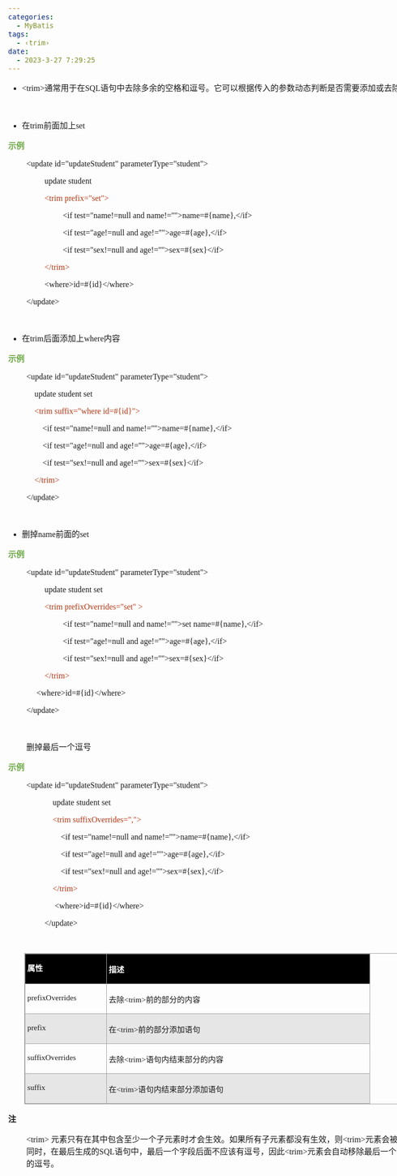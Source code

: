 ```yaml
---
categories:
  - MyBatis
tags:
  - ‹trim›
date:
  - 2023-3-27 7:29:25
---
```


<body lang=zh-CN style='font-family:"Microsoft YaHei UI";font-size:12.0pt'>
<!--StartFragment-->

<div style='direction:ltr;border-width:100%'>

<div style='direction:ltr;margin-top:0in;margin-left:0in;width:8.6694in'>

<div style='direction:ltr;margin-top:0in;margin-left:0in;width:8.6694in'>

<ul type=disc style='direction:ltr;unicode-bidi:embed;margin-top:0in;
 margin-bottom:0in'>
 <li style='margin-top:0;margin-bottom:0;vertical-align:middle'><span
     style='font-family:"Comic Sans MS";font-size:12.0pt'>&lt;trim&gt;</span><span
     style='font-family:"Microsoft YaHei";font-size:12.0pt'>通常用于在</span><span
     style='font-family:"Comic Sans MS";font-size:12.0pt'>SQL</span><span
     style='font-family:"Microsoft YaHei";font-size:12.0pt'>语句中去除多余的空格和逗号。它可以根据传入的参数动态判断是否需要添加或去除内容。</span></li>
</ul>

<p style='font-family:"Comic Sans MS";font-size:12.0pt'>&nbsp;</p>

<ul type=disc style='direction:ltr;unicode-bidi:embed;margin-top:0in;
 margin-bottom:0in'>
 <li style='margin-top:0;margin-bottom:0;vertical-align:middle'><span
     style='font-family:"Microsoft YaHei UI";font-size:12.0pt'>在</span><span
     style='font-family:"Comic Sans MS";font-size:12.0pt'>trim</span><span
     style='font-family:"Microsoft YaHei UI";font-size:12.0pt'>前面加上</span><span
     style='font-family:"Comic Sans MS";font-size:12.0pt'>set</span></li>
</ul>

<p style='font-family:"Microsoft YaHei";font-size:12.0pt;color:#6DA845'><span
style='font-weight:bold'>示例</span></p>

<p style='margin-left:.375in;font-family:"Comic Sans MS";font-size:
12.0pt'>&lt;update id=&quot;updateStudent&quot;
parameterType=&quot;student&quot;&gt;</p>

<p style='margin-left:.75in;font-family:"Comic Sans MS";font-size:
12.0pt'>update student </p>

<p style='margin-left:.75in;font-family:"Comic Sans MS";font-size:
12.0pt'><span style='color:#B43512'>&lt;trim prefix=&quot;set&quot;&gt;</span><span
style='mso-spacerun:yes'>        </span></p>

<p style='margin-left:1.125in;font-family:"Comic Sans MS";
font-size:12.0pt'>&lt;if test=&quot;name!=null and
name!=''&quot;&gt;name=#{name},&lt;/if&gt;<span
style='mso-spacerun:yes'>        </span></p>

<p style='margin-left:1.125in;font-family:"Comic Sans MS";
font-size:12.0pt'>&lt;if test=&quot;age!=null and
age!=''&quot;&gt;age=#{age},&lt;/if&gt;</p>

<p style='margin-left:1.125in;font-family:"Comic Sans MS";
font-size:12.0pt'>&lt;if test=&quot;sex!=null and
age!=''&quot;&gt;sex=#{sex}&lt;/if&gt;</p>

<p style='margin-left:.75in;font-family:"Comic Sans MS";font-size:
12.0pt;color:#B43512'>&lt;/trim&gt;</p>

<p style='margin-left:.75in;font-family:"Comic Sans MS";font-size:
12.0pt'>&lt;where&gt;id=#{id}&lt;/where&gt;</p>

<p style='margin-left:.375in;font-family:"Comic Sans MS";font-size:
12.0pt'>&lt;/update&gt;</p>

<p style='margin-left:.375in;font-family:"Comic Sans MS";font-size:
12.0pt'>&nbsp;</p>

<ul type=disc style='direction:ltr;unicode-bidi:embed;margin-top:0in;
 margin-bottom:0in'>
 <li style='margin-top:0;margin-bottom:0;vertical-align:middle'><span
     style='font-family:"Microsoft YaHei UI";font-size:12.0pt'>在</span><span
     style='font-family:"Comic Sans MS";font-size:12.0pt'>trim</span><span
     style='font-family:"Microsoft YaHei UI";font-size:12.0pt'>后面添加上</span><span
     style='font-family:"Comic Sans MS";font-size:12.0pt'>where</span><span
     style='font-family:"Microsoft YaHei UI";font-size:12.0pt'>内容</span></li>
</ul>

<p style='font-family:"Microsoft YaHei";font-size:12.0pt;color:#6DA845'><span
style='font-weight:bold'>示例</span></p>

<p style='margin-left:.375in;font-family:"Comic Sans MS";font-size:
12.0pt'>&lt;update id=&quot;updateStudent&quot;
parameterType=&quot;student&quot;&gt;</p>

<p style='margin-left:.375in;font-family:"Comic Sans MS";font-size:
12.0pt'><span style='mso-spacerun:yes'>    </span>update student set</p>

<p style='margin-left:.375in;font-family:"Comic Sans MS";font-size:
12.0pt;color:#B43512'><span style='mso-spacerun:yes'>    </span>&lt;trim
suffix=&quot;where id=#{id}&quot;&gt;</p>

<p style='margin-left:.375in;font-family:"Comic Sans MS";font-size:
12.0pt'><span style='mso-spacerun:yes'>        </span>&lt;if
test=&quot;name!=null and name!=''&quot;&gt;name=#{name},&lt;/if&gt;</p>

<p style='margin-left:.375in;font-family:"Comic Sans MS";font-size:
12.0pt'><span style='mso-spacerun:yes'>        </span>&lt;if
test=&quot;age!=null and age!=''&quot;&gt;age=#{age},&lt;/if&gt;</p>

<p style='margin-left:.375in;font-family:"Comic Sans MS";font-size:
12.0pt'><span style='mso-spacerun:yes'>        </span>&lt;if
test=&quot;sex!=null and age!=''&quot;&gt;sex=#{sex}&lt;/if&gt;</p>

<p style='margin-left:.375in;font-family:"Comic Sans MS";font-size:
12.0pt;color:#B43512'><span style='mso-spacerun:yes'>    </span>&lt;/trim&gt;</p>

<p style='margin-left:.375in;font-family:"Comic Sans MS";font-size:
12.0pt'>&lt;/update&gt;</p>

<p style='margin-left:.75in;font-family:"Comic Sans MS";font-size:
12.0pt'>&nbsp;</p>

<ul type=disc style='direction:ltr;unicode-bidi:embed;margin-top:0in;
 margin-bottom:0in'>
 <li style='margin-top:0;margin-bottom:0;vertical-align:middle'><span
     style='font-family:"Microsoft YaHei UI";font-size:12.0pt'>删掉</span><span
     style='font-family:"Comic Sans MS";font-size:12.0pt'>name</span><span
     style='font-family:"Microsoft YaHei UI";font-size:12.0pt'>前面的</span><span
     style='font-family:"Comic Sans MS";font-size:12.0pt'>set</span></li>
</ul>

<p style='font-family:"Microsoft YaHei";font-size:12.0pt;color:#6DA845'><span
style='font-weight:bold'>示例</span></p>

<p style='margin-left:.375in;font-family:"Comic Sans MS";font-size:
12.0pt'>&lt;update id=&quot;updateStudent&quot;
parameterType=&quot;student&quot;&gt;</p>

<p style='margin-left:.75in;font-family:"Comic Sans MS";font-size:
12.0pt'>update student set</p>

<p style='margin-left:.75in;font-family:"Comic Sans MS";font-size:
12.0pt;color:#B43512'>&lt;trim prefixOverrides=&quot;set&quot; &gt;</p>

<p style='margin-left:1.125in;font-family:"Comic Sans MS";
font-size:12.0pt'>&lt;if test=&quot;name!=null and name!=''&quot;&gt;set
name=#{name},&lt;/if&gt;</p>

<p style='margin-left:1.125in;font-family:"Comic Sans MS";
font-size:12.0pt'>&lt;if test=&quot;age!=null and
age!=''&quot;&gt;age=#{age},&lt;/if&gt;</p>

<p style='margin-left:1.125in;font-family:"Comic Sans MS";
font-size:12.0pt'>&lt;if test=&quot;sex!=null and
age!=''&quot;&gt;sex=#{sex}&lt;/if&gt;</p>

<p style='margin-left:.75in;font-family:"Comic Sans MS";font-size:
12.0pt;color:#B43512'>&lt;/trim&gt;</p>

<p style='margin-left:.375in;font-family:"Comic Sans MS";font-size:
12.0pt'><span style='mso-spacerun:yes'>    
</span>&lt;where&gt;id=#{id}&lt;/where&gt;</p>

<p style='margin-left:.375in;font-family:"Comic Sans MS";font-size:
12.0pt'>&lt;/update&gt;</p>

<p style='margin-left:.375in;font-family:"Comic Sans MS";font-size:
12.0pt'>&nbsp;</p>

<p style='margin-left:.375in;font-family:"Microsoft YaHei UI";
font-size:12.0pt'>删掉最后一个逗号</p>

<p style='font-family:"Microsoft YaHei";font-size:12.0pt;color:#6DA845'><span
style='font-weight:bold'>示例</span></p>

<p style='margin-left:.375in;font-family:"Comic Sans MS";font-size:
12.0pt'>&lt;update id=&quot;updateStudent&quot;
parameterType=&quot;student&quot;&gt;</p>

<p style='margin-left:.75in;font-family:"Comic Sans MS";font-size:
12.0pt'><span style='mso-spacerun:yes'>    </span>update student set</p>

<p style='margin-left:.75in;font-family:"Comic Sans MS";font-size:
12.0pt'><span style='mso-spacerun:yes'>    </span><span style='color:#B43512'>&lt;trim
suffixOverrides=&quot;,&quot;&gt;</span></p>

<p style='margin-left:.75in;font-family:"Comic Sans MS";font-size:
12.0pt'><span style='mso-spacerun:yes'>        </span>&lt;if
test=&quot;name!=null and name!=''&quot;&gt;name=#{name},&lt;/if&gt;</p>

<p style='margin-left:.75in;font-family:"Comic Sans MS";font-size:
12.0pt'><span style='mso-spacerun:yes'>        </span>&lt;if
test=&quot;age!=null and age!=''&quot;&gt;age=#{age},&lt;/if&gt;</p>

<p style='margin-left:.75in;font-family:"Comic Sans MS";font-size:
12.0pt'><span style='mso-spacerun:yes'>        </span>&lt;if
test=&quot;sex!=null and age!=''&quot;&gt;sex=#{sex},&lt;/if&gt;</p>

<p style='margin-left:.75in;font-family:"Comic Sans MS";font-size:
12.0pt'><span style='mso-spacerun:yes'>  </span><span style='color:#B43512'><span
style='mso-spacerun:yes'>  </span>&lt;/trim&gt;</span></p>

<p style='margin-left:.75in;font-family:"Comic Sans MS";font-size:
12.0pt'><span style='mso-spacerun:yes'>    
</span>&lt;where&gt;id=#{id}&lt;/where&gt;</p>

<p style='margin-left:.75in;font-family:"Comic Sans MS";font-size:
12.0pt'>&lt;/update&gt;</p>

<p style='margin-left:.375in;font-family:"Comic Sans MS";font-size:
12.0pt;color:#ED7D31' lang=en-US>&nbsp;</p>

<div style='direction:ltr'>

<table border=1 cellpadding=0 cellspacing=0 valign=top style='direction:ltr;
 border-collapse:collapse;border-style:solid;border-color:#A3A3A3;border-width:
 1pt;margin-left:.3333in' title="" summary="">
 <tr>
  <td style='border-style:solid;border-color:#A3A3A3;border-width:1pt;
  background-color:black;vertical-align:top;width:1.5798in;padding:2.0pt 3.0pt 2.0pt 3.0pt'>
  <p style='line-height:15pt;font-family:"Microsoft YaHei UI";
  font-size:11.5pt;color:white'><span style='font-weight:bold'>属性</span></p>
  </td>
  <td style='border-style:solid;border-color:#A3A3A3;border-width:1pt;
  background-color:black;vertical-align:top;width:5.3305in;padding:2.0pt 3.0pt 2.0pt 3.0pt'>
  <p style='font-family:"Microsoft YaHei UI";font-size:11.5pt;
  color:white'><span style='font-weight:bold'>描述</span></p>
  </td>
 </tr>
 <tr>
  <td style='border-style:solid;border-color:#A3A3A3;border-width:1pt;
  vertical-align:top;width:1.5798in;padding:2.0pt 3.0pt 2.0pt 3.0pt'>
  <p style='font-family:"Comic Sans MS";font-size:11.5pt'>prefixOverrides</p>
  </td>
  <td style='border-style:solid;border-color:#A3A3A3;border-width:1pt;
  vertical-align:top;width:5.3305in;padding:2.0pt 3.0pt 2.0pt 3.0pt'>
  <p style='font-size:11.5pt'><span style='font-family:"Microsoft YaHei UI"'
  lang=zh-CN>去除</span><span style='font-family:"Comic Sans MS"' lang=en-US>&lt;trim&gt;</span><span
  style='font-family:"Microsoft YaHei UI"' lang=zh-CN>前的部分的内容</span></p>
  </td>
 </tr>
 <tr>
  <td style='border-style:solid;border-color:#A3A3A3;border-width:1pt;
  background-color:#E7E6E6;vertical-align:top;width:1.5798in;padding:2.0pt 3.0pt 2.0pt 3.0pt'>
  <p style='font-family:"Comic Sans MS";font-size:11.5pt'>prefix</p>
  </td>
  <td style='border-style:solid;border-color:#A3A3A3;border-width:1pt;
  background-color:#E7E6E6;vertical-align:top;width:5.3305in;padding:2.0pt 3.0pt 2.0pt 3.0pt'>
  <p style='font-size:11.5pt'><span style='font-family:"Microsoft YaHei UI"'
  lang=zh-CN>在</span><span style='font-family:"Comic Sans MS"' lang=en-US>&lt;trim&gt;</span><span
  style='font-family:"Microsoft YaHei UI"' lang=zh-CN>前的部分添加语句</span></p>
  </td>
 </tr>
 <tr>
  <td style='border-style:solid;border-color:#A3A3A3;border-width:1pt;
  vertical-align:top;width:1.5798in;padding:2.0pt 3.0pt 2.0pt 3.0pt'>
  <p style='font-family:"Comic Sans MS";font-size:11.5pt'>suffixOverrides</p>
  </td>
  <td style='border-style:solid;border-color:#A3A3A3;border-width:1pt;
  vertical-align:top;width:5.3305in;padding:2.0pt 3.0pt 2.0pt 3.0pt'>
  <p style='font-size:11.5pt'><span style='font-family:"Microsoft YaHei UI"'
  lang=zh-CN>去除</span><span style='font-family:"Comic Sans MS"' lang=en-US>&lt;trim&gt;</span><span
  style='font-family:"Microsoft YaHei UI"' lang=zh-CN>语句内结束部分的内容</span></p>
  </td>
 </tr>
 <tr>
  <td style='border-style:solid;border-color:#A3A3A3;border-width:1pt;
  background-color:#E7E6E6;vertical-align:top;width:1.5798in;padding:2.0pt 3.0pt 2.0pt 3.0pt'>
  <p style='font-family:"Comic Sans MS";font-size:11.5pt'>suffix</p>
  </td>
  <td style='border-style:solid;border-color:#A3A3A3;border-width:1pt;
  background-color:#E7E6E6;vertical-align:top;width:5.3305in;padding:2.0pt 3.0pt 2.0pt 3.0pt'>
  <p style='font-size:11.5pt'><span style='font-family:"Microsoft YaHei UI"'
  lang=zh-CN>在</span><span style='font-family:"Comic Sans MS"' lang=en-US>&lt;trim&gt;</span><span
  style='font-family:"Microsoft YaHei UI"' lang=zh-CN>语句内结束部分添加语句</span></p>
  </td>
 </tr>
</table>

</div>

<p style='font-family:"Microsoft YaHei UI";font-size:12.0pt'><span
style='font-weight:bold'>注</span></p>

<p style='margin-left:.375in;font-size:12.0pt'><span
style='font-family:"Comic Sans MS"' lang=zh-CN>&lt;trim&gt;</span><span
style='font-family:"Comic Sans MS"' lang=en-US> </span><span style='font-family:
"Microsoft YaHei UI"' lang=zh-CN>元素只有在其中包含至少一个子元素时才会生效。如果所有子元素都没有生效，则</span><span
style='font-family:"Comic Sans MS"' lang=zh-CN>&lt;trim&gt;</span><span
style='font-family:"Microsoft YaHei UI"' lang=zh-CN>元素会被忽略。同时，在最后生成的</span><span
style='font-family:"Comic Sans MS"' lang=zh-CN>SQL</span><span
style='font-family:"Microsoft YaHei UI"' lang=zh-CN>语句中，最后一个字段后面不应该有逗号，因此</span><span
style='font-family:"Comic Sans MS"' lang=zh-CN>&lt;trim&gt;</span><span
style='font-family:"Microsoft YaHei UI"' lang=zh-CN>元素会自动移除最后一个字段后面的逗号。</span></p>

</div>

</div>

</div>

<!--EndFragment-->
</body>
